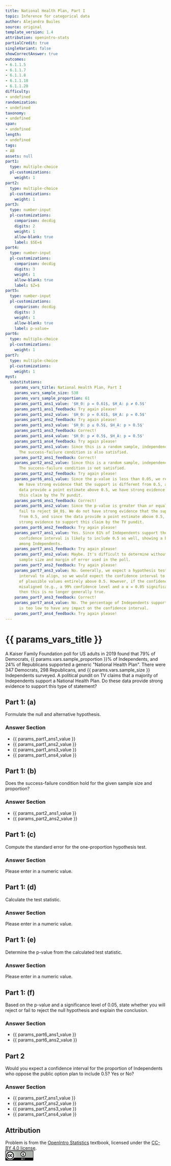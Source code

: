 ```yaml
---
title: National Health Plan, Part I
topic: Inference for categorical data
author: Alejandro Builes
source: original
template_version: 1.4
attribution: openintro-stats
partialCredit: true
singleVariant: false
showCorrectAnswer: true
outcomes:
- 6.1.1.5
- 6.1.1.7
- 6.1.1.8
- 6.1.1.18
- 6.1.1.20
difficulty:
- undefined
randomization:
- undefined
taxonomy:
- undefined
span:
- undefined
length:
- undefined
tags:
- AB
assets: null
part1:
  type: multiple-choice
  pl-customizations:
    weight: 1
part2:
  type: multiple-choice
  pl-customizations:
    weight: 1
part3:
  type: number-input
  pl-customizations:
    comparison: decdig
    digits: 2
    weight: 1
    allow-blank: true
    label: $SE=$
part4:
  type: number-input
  pl-customizations:
    comparison: decdig
    digits: 3
    weight: 1
    allow-blank: true
    label: $Z=$
part5:
  type: number-input
  pl-customizations:
    comparison: decdig
    digits: 3
    weight: 1
    allow-blank: true
    label: p-value=
part6:
  type: multiple-choice
  pl-customizations:
    weight: 1
part7:
  type: multiple-choice
  pl-customizations:
    weight: 1
myst:
  substitutions:
    params_vars_title: National Health Plan, Part I
    params_vars_sample_size: 538
    params_vars_sample_proportion: 61
    params_part1_ans1_value: '$H_0: p = 0.61$, $H_A: p ≠ 0.5$'
    params_part1_ans1_feedback: Try again please!
    params_part1_ans2_value: '$H_0: p = 0.61$, $H_A: p = 0.5$'
    params_part1_ans2_feedback: Try again please!
    params_part1_ans3_value: '$H_0: p ≤ 0.5$, $H_A: p > 0.5$'
    params_part1_ans3_feedback: Correct!
    params_part1_ans4_value: '$H_0: p ≠ 0.5$, $H_A: p = 0.5$'
    params_part1_ans4_feedback: Try again please!
    params_part2_ans1_value: Since this is a random sample, independence is satisfied.
      The success-failure condition is also satisfied.
    params_part2_ans1_feedback: Correct!
    params_part2_ans2_value: Since this is a random sample, independence is satisfied.
      The success-failure condition is not satisfied.
    params_part2_ans2_feedback: Try again please!
    params_part6_ans1_value: Since the p-value is less than 0.05, we reject $H_0$.
      We have strong evidence that the support is different from 0.5, and since the
      data provide a point estimate above 0.5, we have strong evidence to support
      this claim by the TV pundit.
    params_part6_ans1_feedback: Correct!
    params_part6_ans2_value: Since the p-value is greater than or equal to 0.05, we
      fail to reject $H_0$. We do not have strong evidence that the support is different
      from 0.5, and since the data provide a point estimate above 0.5, we do not have
      strong evidence to support this claim by the TV pundit.
    params_part6_ans2_feedback: Try again please!
    params_part7_ans1_value: Yes. Since 61% of Independents support the plan, the
      confidence interval is likely to include 0.5 as well, showing a balanced opinion
      among Independents.
    params_part7_ans1_feedback: Try again please!
    params_part7_ans2_value: Maybe. It's difficult to determine without knowing the
      sample size and margin of error used in the poll.
    params_part7_ans2_feedback: Try again please!
    params_part7_ans3_value: No. Generally, we expect a hypothesis test and a confidence
      interval to align, so we would expect the confidence interval to show a range
      of plausible values entirely above 0.5. However, if the confidence level is
      misaligned (e.g., a 99% confidence level and a α = 0.05 significance level),
      then this is no longer generally true.
    params_part7_ans3_feedback: Correct!
    params_part7_ans4_value: No. The percentage of Independents supporting the plan
      is too low to have any impact on the confidence interval.
    params_part7_ans4_feedback: Try again please!
---
```

# {{ params_vars_title }}
A Kaiser Family Foundation poll for US adults in 2019 found that 79% of Democrats, {{ params.vars.sample_proportion }}% of Independents, and 24% of Republicans supported a generic "National Health Plan". There were 347 Democrats, 298 Republicans, and {{ params.vars.sample_size }} Independents surveyed. A political pundit on TV claims that a majority of Independents support a National Health Plan. Do these data provide strong evidence to support this type of statement?

## Part 1: (a)

Formulate the null and alternative hypothesis.

### Answer Section

- {{ params_part1_ans1_value }}
- {{ params_part1_ans2_value }}
- {{ params_part1_ans3_value }}
- {{ params_part1_ans4_value }}

## Part 1: (b)

Does the success-failure condition hold for the given sample size and proportion?

### Answer Section

- {{ params_part2_ans1_value }}
- {{ params_part2_ans2_value }}

## Part 1: (c)

Compute the standard error for the one-proportion hypothesis test.

### Answer Section

Please enter in a numeric value.

## Part 1: (d)

Calculate the test statistic.

### Answer Section

Please enter in a numeric value.

## Part 1: (e)

Determine the p-value from the calculated test statistic.

### Answer Section

Please enter in a numeric value.

## Part 1: (f)

Based on the p-value and a significance level of 0.05, state whether you will reject or fail to reject the null hypothesis and explain the conclusion.

### Answer Section

- {{ params_part6_ans1_value }}
- {{ params_part6_ans2_value }}

## Part 2

Would you expect a confidence interval for the proportion of Independents who oppose the public option plan to include 0.5? Yes or No?

### Answer Section

- {{ params_part7_ans1_value }}
- {{ params_part7_ans2_value }}
- {{ params_part7_ans3_value }}
- {{ params_part7_ans4_value }}

## Attribution

Problem is from the [OpenIntro Statistics](https://openintro.org/book/os/) textbook, licensed under the [CC-BY 4.0 license](https://creativecommons.org/licenses/by/4.0/).<br>![Image representing the Creative Commons 4.0 BY license.](https://raw.githubusercontent.com/firasm/bits/master/by.png)